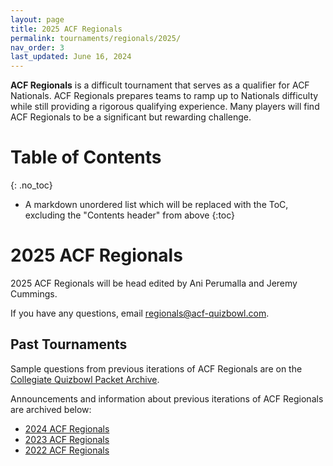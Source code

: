 ```yaml
---
layout: page
title: 2025 ACF Regionals
permalink: tournaments/regionals/2025/
nav_order: 3
last_updated: June 16, 2024
---
```


**ACF Regionals** is a difficult tournament that serves as a qualifier for ACF Nationals. ACF Regionals prepares teams to ramp up to Nationals difficulty while still providing a rigorous qualifying experience. Many players will find ACF Regionals to be a significant but rewarding challenge.

# Table of Contents
{: .no_toc}
* A markdown unordered list which will be replaced with the ToC, excluding the "Contents header" from above
{:toc}

# 2025 ACF Regionals

2025 ACF Regionals will be head edited by Ani Perumalla and Jeremy Cummings.

If you have any questions, email [regionals@acf-quizbowl.com](mailto:regionals@acf-quizbowl.com).

## Past Tournaments

Sample questions from previous iterations of ACF Regionals are on the [Collegiate Quizbowl Packet Archive](https://hsquizbowl.org/db/questionsets/search/?name=ACF+Regionals&col=1&season=&archived=y).

Announcements and information about previous iterations of ACF Regionals are archived below:

* [2024 ACF Regionals](/tournaments/regionals/2024)
* [2023 ACF Regionals](/tournaments/regionals/2023)
* [2022 ACF Regionals](/tournaments/regionals/2022)
